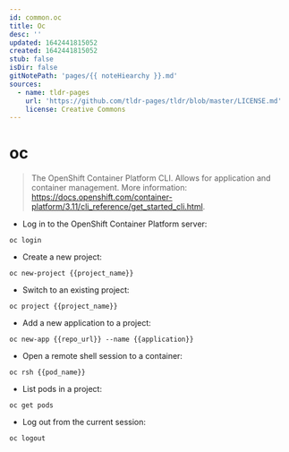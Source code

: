 ```yaml
---
id: common.oc
title: Oc
desc: ''
updated: 1642441815052
created: 1642441815052
stub: false
isDir: false
gitNotePath: 'pages/{{ noteHiearchy }}.md'
sources:
  - name: tldr-pages
    url: 'https://github.com/tldr-pages/tldr/blob/master/LICENSE.md'
    license: Creative Commons
---
```

# oc

> The OpenShift Container Platform CLI.
> Allows for application and container management.
> More information: <https://docs.openshift.com/container-platform/3.11/cli_reference/get_started_cli.html>.

- Log in to the OpenShift Container Platform server:

`oc login`

- Create a new project:

`oc new-project {{project_name}}`

- Switch to an existing project:

`oc project {{project_name}}`

- Add a new application to a project:

`oc new-app {{repo_url}} --name {{application}}`

- Open a remote shell session to a container:

`oc rsh {{pod_name}}`

- List pods in a project:

`oc get pods`

- Log out from the current session:

`oc logout`

